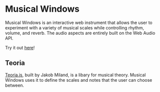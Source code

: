 # Musical Windows

Musical Windows is an interactive web instrument that allows the user to experiment with a variety of musical scales while controlling rhythm, volume, and reverb. The audio aspects are entirely built on the Web Audio API. 

Try it out [here](http://jackcarrick.xyz/musical_windows_web_audio/)!

## Teoria

[Teoria.js](https://github.com/saebekassebil/teoria), built by Jakob Miland, is a libary for musical theory. Musical Windows uses it to define the scales and notes that the user can choose between. 


